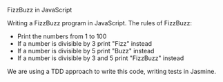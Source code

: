 FizzBuzz in JavaScript

Writing a FizzBuzz program in JavaScript. The rules of FizzBuzz:

* Print the numbers from 1 to 100
* If a number is divisible by 3 print "Fizz" instead
* If a number is divisible by 5 print "Buzz" instead
* If a number is divisible by 3 and 5 print "FizzBuzz" instead

We are using a TDD approach to write this code, writing tests in Jasmine.
